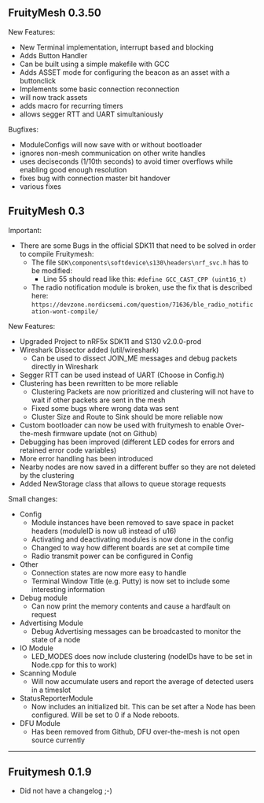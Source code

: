 ## FruityMesh 0.3.50
New Features:
- New Terminal implementation, interrupt based and blocking
- Adds Button Handler
- Can be built using a simple makefile with GCC
- Adds ASSET mode for configuring the beacon as an asset with a buttonclick
- Implements some basic connection reconnection
- will now track assets
- adds macro for recurring timers
- allows segger RTT and UART simultaniously

Bugfixes:
- ModuleConfigs will now save with or without bootloader
- ignores non-mesh communication on other write handles
- uses deciseconds (1/10th seconds) to avoid timer overflows while enabling good enough resolution
- fixes bug with connection master bit handover
- various fixes

## FruityMesh 0.3

Important:

- There are some Bugs in the official SDK11 that need to be solved in order to compile Fruitymesh:
	- The file `SDK\components\softdevice\s130\headers\nrf_svc.h` has to be modified:
		- Line 55 should read like this: `#define GCC_CAST_CPP (uint16_t)`
	- The radio notification module is broken, use the fix that is described here:
		`https://devzone.nordicsemi.com/question/71636/ble_radio_notification-wont-compile/`

New Features:

- Upgraded Project to nRF5x SDK11 and S130 v2.0.0-prod
- Wireshark Dissector added (util/wireshark)
	- Can be used to dissect JOIN_ME messages and debug packets directly in Wireshark
- Segger RTT can be used instead of UART (Choose in Config.h)
- Clustering has been rewritten to be more reliable
	- Clustering Packets are now prioritized and clustering will not have to wait if other packets are sent in the mesh
	- Fixed some bugs where wrong data was sent
	- Cluster Size and Route to Sink should be more reliable now
- Custom bootloader can now be used with fruitymesh to enable Over-the-mesh firmware update (not on Github)
- Debugging has been improved (different LED codes for errors and retained error code variables)
- More error handling has been introduced
- Nearby nodes are now saved in a different buffer so they are not deleted by the clustering
- Added NewStorage class that allows to queue storage requests

Small changes:

- Config
	- Module instances have been removed to save space in packet headers (moduleID is now u8 instead of u16)
	- Activating and deactivating modules is now done in the config
	- Changed to way how different boards are set at compile time
	- Radio transmit power can be configured in Config
- Other
	- Connection states are now more easy to handle
	- Terminal Window Title (e.g. Putty) is now set to include some interesting information
- Debug module
	- Can now print the memory contents and cause a hardfault on request
- Advertising Module
	- Debug Advertising messages can be broadcasted to monitor the state of a node
- IO Module
	- LED_MODES does now include clustering (nodeIDs have to be set in Node.cpp for this to work)
- Scanning Module
	- Will now accumulate users and report the average of detected users in a timeslot
- StatusReporterModule
	- Now includes an initialized bit. This can be set after a Node has been configured. Will be set to 0 if a Node reboots.
- DFU Module
	- Has been removed from Github, DFU over-the-mesh is not open source currently

----------------------------------------------------
## Fruitymesh 0.1.9

- Did not have a changelog ;-)
